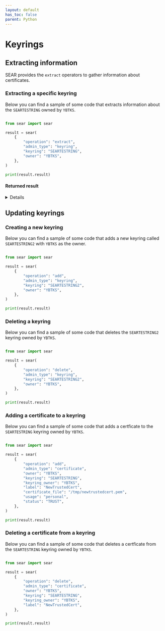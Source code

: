 ```yaml
---
layout: default
has_toc: false
parent: Python
---
```



# Keyrings

## Extracting information

SEAR provides the `extract` operators to gather information about certificates.

### Extracting a specific keyring

Below you can find a sample of some code that extracts information about the `SEARTESTRING` owned by `YBTKS`.

```python

from sear import sear

result = sear(
    {
        "operation": "extract",
        "admin_type": "keyring",
        "keyring": "SEARTESTRING",
        "owner": "YBTKS",
    },
)

print(result.result)
```

#### Returned result

<details>

```python
{
  "keyring": {
    "certificates": [
      {
        "DN": "/CN=SEAR TEST CERT",
        "default": "yes",
        "extensions": [
          {
            "critical": "yes",
            "name": "nsComment",
            "value": "Generated by the Security Server for z/OS (RACF)"
          },
          {
            "critical": "no",
            "name": "keyUsage",
            "usages": [
              "digitalSignature",
              "nonRepudiation",
              "keyEncipherment",
              "dataEncipherment"
            ]
          },
          {
            "critical": "yes",
            "name": "subjectKeyIdentifier",
            "value": "34:71:82:03:F0:08:4B:3C:78:54:FF:77:EE:9A:81:A4:2C:E1:1A:49"
          },
          {
            "critical": "yes",
            "name": "authorityKeyIdentifier",
            "value": "6A:22:36:02:E0:DF:95:54:23:1E:A1:6E:EC:4A:44:87:E9:BB:A1:CC"
          }
        ],
        "fingerprints": [
          {
            "sha256": "AB:11:7D:A9:8C:13:E6:52:41:21:44:02:BD:43:72:BE:B3:FB:67:13:FE:25:18:D5:01:2D:F9:3E:4A:50:C9:1C"
          },
          {
            "sha1": "C3:63:03:A4:B2:EB:A2:B7:AB:B3:35:A7:BB:0C:49:D3:4D:68:EB:D1"
          },
          {
            "md5": "1F:E8:9C:6E:00:65:FF:4E:D0:DF:54:40:3E:7C:A5:BB"
          }
        ],
        "issuer": "/CN=YIN CA 2024C",
        "keySize": 4096,
        "label": "SEARTESTCERT",
        "notAfter": "2034-05-19 21:59:59",
        "notBefore": "2025-05-18 22:00:00",
        "owner": "YBTKS",
        "privateKey": "yes",
        "serialNumber": "02",
        "signature": {
          "algorithm": "sha256WithRSAEncryption",
          "value": "11:53:CE:BC:65:31:A3:D1:54:C3:27:CA:3A:FE:2C:9E:43:1C:3B:53:5F:66:3F:DD:F7:44:0C:68:B3:F3:B7:A5:39:76:75:F6:8F:D6:9A:34:8E:D4:E8:F8:CA:65:A2:53:03:13:06:39:9B:B3:59:41:79:19:E0:37:22:BC:60:03:23:C7:90:17:72:45:BE:50:D0:F2:B7:08:FA:B7:67:63:66:3F:7B:F2:22:11:20:A5:72:E3:CB:5D:8B:48:54:77:B6:FF:7E:25:B1:ED:E0:57:2F:77:2A:1B:AC:81:0B:85:49:9C:FF:0E:04:EE:D6:AD:B0:F2:4C:80:66:3B:C1:23:C0:D4:BF:3E:67:AD:5B:B9:98:83:74:7F:7E:24:B8:09:82:DC:6D:7B:D4:B4:31:90:6B:45:C3:49:36:65:43:B7:19:F3:85:D0:B7:37:11:0F:82:BD:04:83:5E:A7:57:47:1A:E4:E9:D8:DE:66:13:F2:AA:EF:2D:5E:C9:48:9E:C5:D8:10:55:80:6E:55:13:47:89:9C:82:01:82:66:DC:76:CB:67:BB:7B:41:49:88:7A:1A:0E:66:81:D5:A9:1F:2E:C8:04:06:44:B7:61:A7:52:33:FC:F2:AD:C0:6B:FC:C6:26:9D:A6:1F:83:8B:8F:B2:19:9B:4D:95:35:F2:D8:80:21:BE:EB:73:62:54:61:79:46:03:BD:AA:27:8F:D0:DA:7F:AE:4C:69:E0:0F:39:2A:03:2E:37:BE:3E:64:AA:80:18:FE:BD:09:2E:7F:CB:82:5A:FA:7B:25:39:70:47:7A:96:71:D9:7F:E9:90:15:E7:7B:D1:6A:53:DF:FF:F5:AA:4C:D0:C2:E7:1B:67:DA:E9:F2:B5:64:ED:74:5D:FC:2B:98:D5:36:B5:A4:B5:47:2E:7E:FC:88:C7:AF:2F:88:7C:04:00:DD:AF:3C:9E:6F:C3:2E:34:F0:F3:92:12:6D:0F:8F:D5:ED:5F:78:46:B8:BC:B3:8A:E0:13:9E:3E:26:FE:E4:EA:C8:C0:5D:5C:C2:36:EF:44:C0:D0:45:98:ED:AA:10:92:C4:ED:1C:C4:CA:39:DC:DD:F3:B5:FB:2D:44:F0:EC:80:7C:CA:5E:0F:95:C9:C0:3D:06:32:A9:FC:65:DB:B9:56:46:AE:20:B3:B5:D0:E4:89:7B:E7:7F:66:9F:84:60:24:EB:92:BD:29:DD:DB:F7:B4:A9:C4:C0:66:88:E2:BC:10:D3:96:22:93:74:4E:0C:13:69:02:9A:A0:94:71:4E:51:8C:17:2A:89:9E:A9:C6:51:94:4E:6F:6D:5A:A7:8A:A5:52:58:C8:BE:A5:4B:A4:CE:58:F8:DF:E2:AC:64"
        },
        "status": "TRUST",
        "usage": "personal",
        "version": 3
      }
    ]
  },
  "return_codes": {
    "racf_reason_code": 0,
    "racf_return_code": 0,
    "saf_return_code": 0,
    "sear_return_code": 0
  }
}
```

</details>

## Updating keyrings

### Creating a new keyring

Below you can find a sample of some code that adds a new keyring called `SEARTESTRING2` with `YBTKS` as the owner.

```python

from sear import sear

result = sear(
    {
        "operation": "add",
        "admin_type": "keyring",
        "keyring": "SEARTESTRING2",
        "owner": "YBTKS",
    },
)

print(result.result)
```

### Deleting a keyring

Below you can find a sample of some code that deletes the `SEARTESTRING2` keyring owned by `YBTKS`.

```python

from sear import sear

result = sear(
    {
        "operation": "delete",
        "admin_type": "keyring",
        "keyring": "SEARTESTRING2",
        "owner": "YBTKS",
    },
)

print(result.result)
```

### Adding a certificate to a keyring

Below you can find a sample of some code that adds a certficate to the `SEARTESTRING` keyring owned by `YBTKS`.

```python

from sear import sear

result = sear(
    {
        "operation": "add",
        "admin_type": "certificate",
        "owner": "YBTKS",
        "keyring": "SEARTESTRING",
        "keyring_owner": "YBTKS",
        "label": "NewTrustedCert",
        "certificate_file": "/tmp/newtrustedcert.pem",
        "usage": "personal",
        "status": "TRUST",
    },
)

print(result.result)
```

### Deleting a certificate from a keyring

Below you can find a sample of some code that deletes a certficate from the `SEARTESTRING` keyring owned by `YBTKS`.

```python

from sear import sear

result = sear(
    {
        "operation": "delete",
        "admin_type": "certificate",
        "owner": "YBTKS",
        "keyring": "SEARTESTRING",
        "keyring_owner": "YBTKS",
        "label": "NewTrustedCert",
    },
)

print(result.result)
```
